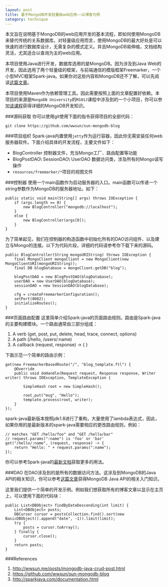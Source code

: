 ```yaml
---
layout: post
title: 基于MongoDB开发轻量级web应用——以博客为例
category: technique
---
```


本文旨在说明基于MongoDB的web应用开发的基本流程，即如何使用MongoDB来替代传统的关系数据库。对轻量级应用而言，使用MongoDB的最大好处是可以快速的进行数据库设计，无需复杂的模式定义。并且MongoDB易伸缩，文档结构灵活，尤其适合以查询为主的web应用。

<!--more-->

本项目使用Java进行开发，数据库选用的是MongoDB。因为涉及到Java Web的开发，因此选用了两个轻量级的框架，与前端通信的模版框架Freemarker，一个小型MVC框架Spark-java。如果你对这些内容和MongoDB还不了解，可以先阅读[这篇文章](http://wwsun.me/posts/mongodb-1-post.html)。

本项目使用Maven作为依赖管理工具。因此需要按照上面的文章配置好依赖。本项目的来源是`MongoDB University`的`M101J`课程中涉及到的一个小项目，你可以参加[该课程](https://university.mongodb.com/)获得详细的MongoDB开发知识。

###源码获取
你可以使用git使用下面的指令获得项目的全部代码：

	git clone https://github.com/wwsun/sun-mongodb-blog


###项目组织
Spark-java内置使用`jetty`作为运行容器，因此你无需安装任何web服务器软件。下面介绍具体的开发流程，主要文件如下：

- BlogController 控制器文件，充当Mongo工厂、路由配置等功能
- BlogPostDAO\ SessionDAO\ UserDAO 数据访问类，涉及所有的Mongo读写操作
- `resources/freemarker/*`项目的视图文件

###控制器
使用一个main函数作为启动服务器的入口。main函数可以传递一个string参数作为MongoDB的服务器地址。如下：

	public static void main(String[] args) throws IOException {
        if (args.length == 0) {
            new BlogController("mongodb://localhost");
        }
        else {
            new BlogController(args[0]);
        }
    }

为了简单起见，我们在控制器的构造函数中初始化所有的DAO访问组件、以及建立与Mongo的连接。以下为代码片段，详细的代码请参考你下载下来的源码。

    public BlogController(String mongoURIString) throws IOException {
        final MongoClient mongoClient = new MongoClient(new MongoClientURI(mongoURIString));
        final DB blogDatabase = mongoClient.getDB("blog");

        blogPostDAO = new BlogPostDAO(blogDatabase);
        userDAO = new UserDAO(blogDatabase);
        sessionDAO = new SessionDAO(blogDatabase);

        cfg = createFreemarkerConfiguration();
        setPort(8082);
        initializeRoutes();
    }

###页面路由配置
这里简单介绍Spark-java的页面路由规则。路由是Spark-java的主要构建模块。一个路由通常由三部分组成：

1. A verb (get, post, put, delete, head, trace, connect, options)
2. A path (/hello, /users/:name)
3. A callback (request, response) -> { }

下面示范一个简单的路由示例：

    get(new FreemarkerBasedRoute("/", "blog_template.ftl") {
        @Override
        public void doHandle(Request request, Response response, Writer writer) throws IOException, TemplateException {

            SimpleHash root = new SimpleHash();

            root.put("msg", "Hello");
            template.process(root, writer);
        }
    });

spark-java最新版本按照jdk1.8进行了重构，大量使用了lambda表达式，因此，如果你用的是最新版本的spark-java需要相应的更改路由规则，例如：

	// matches "GET /hello/foo" and "GET /hello/bar"
	// request.params(":name") is 'foo' or 'bar'
	get("/hello/:name", (request, response) -> {
	    return "Hello: " + request.params(":name");
	});

你可以参考Spark-java的[最新文档](http://sparkjava.com/documentation.html)获取更多的用法。

###DAO
在DAO涉及到的是所有的数据访问方法。这涉及到MongoDB的Java API的相关知识，你可以参考[这篇文章](http://wwsun.me/posts/mongodb-java-crud-post.html)获得MongoDB Java API的相关入门知识。

这里我们提供一个简单的开发示例。例如我们想获取所有的博客文章以显示在主页上，可以使用下面的代码块：

    public List<DBObject> findByDateDescending(int limit) {
        List<DBObject> posts;
        DBCursor cursor = postsCollection.find().sort(new BasicDBObject().append("date", -1)).limit(limit);
        try {
            posts = cursor.toArray();
        } finally {
            cursor.close();
        }
        return posts;
    }

###References
1. http://wwsun.me/posts/mongodb-java-crud-post.html
2. https://github.com/wwsun/sun-mongodb-blog
3. http://sparkjava.com/documentation.html